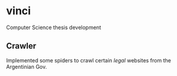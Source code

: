 # vinci
Computer Science thesis development

## Crawler
Implemented some spiders to crawl certain *legal* websites from the Argentinian Gov.